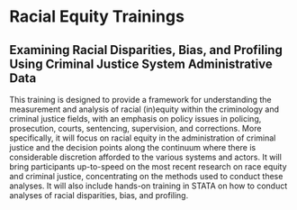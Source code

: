 # Racial Equity Trainings

## Examining Racial Disparities, Bias, and Profiling Using Criminal Justice System Administrative Data  

This training is designed to provide a framework for understanding the measurement and analysis of racial (in)equity within the criminology and criminal justice fields, with an emphasis on policy issues in policing, prosecution, courts, sentencing, supervision, and corrections.  More specifically, it will focus on racial equity in the administration of criminal justice and the decision points along the continuum where there is considerable discretion afforded to the various systems and actors.  It will bring participants up-to-speed on the most recent research on race equity and criminal justice, concentrating on the methods used to conduct these analyses.  It will also include hands-on training in STATA on how to conduct analyses of racial disparities, bias, and profiling.   
